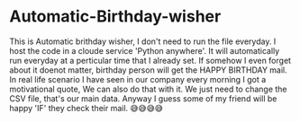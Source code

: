 # Automatic-Birthday-wisher
This is Automatic brithday wisher, I don't need to run the file everyday. I host the code in a cloude service  'Python anywhere'. It will automatically run everyday at a perticular time that I already set. If somehow I even forget about it doenot matter, birthday person will get the HAPPY BIRTHDAY mail. In real life scenario I have seen in our company every morning I got a motivational quote, We can also do that with it. We just need to change the CSV file, that's our main data. Anyway I guess some of my friend will be happy 'IF' they check their mail. 😅😅😅😅
